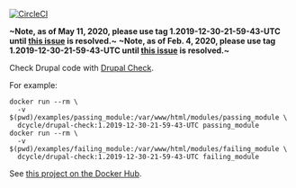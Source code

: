 [![CircleCI](https://circleci.com/gh/dcycle/docker-drupal-check.svg?style=svg)](https://circleci.com/gh/dcycle/docker-drupal-check)

**~Note, as of May 11, 2020, please use tag 1.2019-12-30-21-59-43-UTC until [this issue](https://github.com/mglaman/drupal-check/issues/167) is resolved.~**
**~Note, as of Feb. 4, 2020, please use tag 1.2019-12-30-21-59-43-UTC until [this issue](https://github.com/mglaman/drupal-check/issues/131) is resolved.~**

Check Drupal code with [Drupal Check](https://github.com/mglaman/drupal-check).

For example:

    docker run --rm \
      -v $(pwd)/examples/passing_module:/var/www/html/modules/passing_module \
      dcycle/drupal-check:1.2019-12-30-21-59-43-UTC passing_module
    docker run --rm \
      -v $(pwd)/examples/failing_module:/var/www/html/modules/failing_module \
      dcycle/drupal-check:1.2019-12-30-21-59-43-UTC failing_module

See [this project on the Docker Hub](https://hub.docker.com/r/dcycle/drupal-check/).
